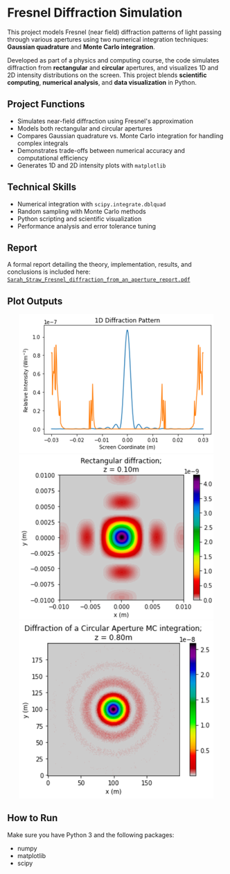 # Fresnel Diffraction Simulation

This project models Fresnel (near field) diffraction patterns of light passing through various apertures using two numerical integration techniques: **Gaussian quadrature** and **Monte Carlo integration**.

Developed as part of a physics and computing course, the code simulates diffraction from **rectangular** and **circular** apertures, and visualizes 1D and 2D intensity distributions on the screen. This project blends **scientific computing**, **numerical analysis**, and **data visualization** in Python.

## Project Functions

-  Simulates near-field diffraction using Fresnel's approximation
-  Models both rectangular and circular apertures
-  Compares Gaussian quadrature vs. Monte Carlo integration for handling complex integrals
-  Demonstrates trade-offs between numerical accuracy and computational efficiency
-  Generates 1D and 2D intensity plots with `matplotlib`

## Technical Skills

- Numerical integration with `scipy.integrate.dblquad`
- Random sampling with Monte Carlo methods
- Python scripting and scientific visualization
- Performance analysis and error tolerance tuning

## Report

A formal report detailing the theory, implementation, results, and conclusions is included here:  
 [`Sarah_Straw_Fresnel_diffraction_from_an_aperture_report.pdf`](.images/Sarah_Straw_Fresnel_diffraction_from_an_aperture_report.pdf)

## Plot Outputs

<p align="center">
  <img src="images/part_1_error_plot_far_field.png" width="450"/>
  <img src="images/part_2_square.png" width="450"/>
  <img src="images/part_4_plot_n_3000.png" width="450"/>
</p>


## How to Run

Make sure you have Python 3 and the following packages:
- numpy
- matplotlib
- scipy
